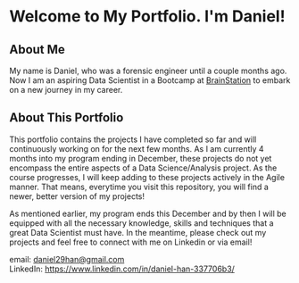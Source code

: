 # Welcome to My Portfolio. I'm Daniel!

## About Me
My name is Daniel, who was a forensic engineer until a couple months ago. Now I am an aspiring Data Scientist in a Bootcamp at [BrainStation](https://brainstation.io/course/online/remote-data-science-bootcamp) to embark on a new journey in my career.

## About This Portfolio
This portfolio contains the projects I have completed so far and will continuously working on for the next few months. As I am currently 4 months into my program ending in December, these projects do not yet encompass the entire aspects of a Data Science/Analysis project. As the course progresses, I will keep adding to these projects actively in the Agile manner. That means, everytime you visit this repository, you will find a newer, better version of my projects!

As mentioned earlier, my program ends this December and by then I will be equipped with all the necessary knowledge, skills and techniques that a great Data Scientist must have. In the meantime, please check out my projects and feel free to connect with me on Linkedin or via email!

email: daniel29han@gmail.com <br>
LinkedIn: https://www.linkedin.com/in/daniel-han-337706b3/
